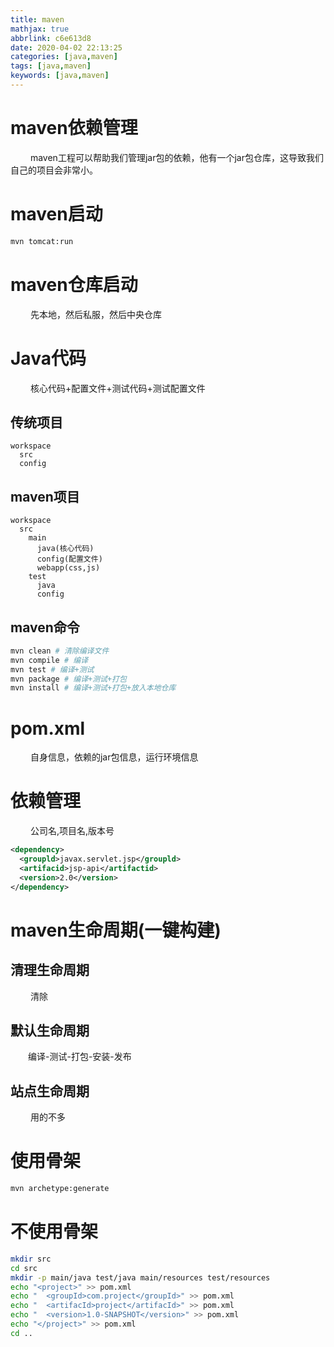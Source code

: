 ```yaml
---
title: maven
mathjax: true
abbrlink: c6e613d8
date: 2020-04-02 22:13:25
categories: [java,maven]
tags: [java,maven]
keywords: [java,maven]
---
```


# maven依赖管理
&emsp;&emsp; maven工程可以帮助我们管理jar包的依赖，他有一个jar包仓库，这导致我们自己的项目会非常小。

# maven启动
```sh
mvn tomcat:run
```

# maven仓库启动
&emsp;&emsp; 先本地，然后私服，然后中央仓库

# Java代码
&emsp;&emsp; 核心代码+配置文件+测试代码+测试配置文件
## 传统项目
```dir
workspace
  src
  config
```

<!-- more -->

## maven项目
```dir
workspace
  src
    main
      java(核心代码)
      config(配置文件)
      webapp(css,js)
    test
      java
      config
```

## maven命令
```sh
mvn clean # 清除编译文件
mvn compile # 编译
mvn test # 编译+测试
mvn package # 编译+测试+打包
mvn install # 编译+测试+打包+放入本地仓库
```
# pom.xml
&emsp;&emsp; 自身信息，依赖的jar包信息，运行环境信息

# 依赖管理
&emsp;&emsp; 公司名,项目名,版本号
```xml
<dependency>
  <groupld>javax.servlet.jsp</groupld>
  <artifacid>jsp-api</artifactid>
  <version>2.0</version>
</dependency>
```

# maven生命周期(一键构建)
## 清理生命周期
&emsp;&emsp; 清除
## 默认生命周期
&emsp;&emsp;编译-测试-打包-安装-发布
## 站点生命周期
&emsp;&emsp; 用的不多

# 使用骨架
```sh
mvn archetype:generate
```

# 不使用骨架
```sh
mkdir src
cd src
mkdir -p main/java test/java main/resources test/resources
echo "<project>" >> pom.xml
echo "  <groupId>com.project</groupId>" >> pom.xml
echo "  <artifacId>project</artifacId>" >> pom.xml
echo "  <version>1.0-SNAPSHOT</version>" >> pom.xml
echo "</project>" >> pom.xml
cd ..
```

